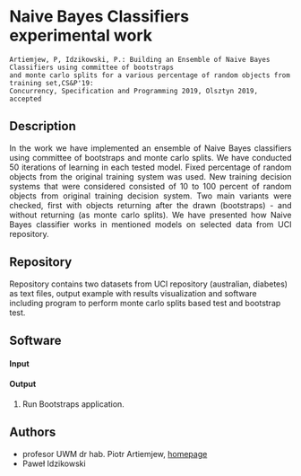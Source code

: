 # Naive Bayes Classifiers experimental work

```
Artiemjew, P, Idzikowski, P.: Building an Ensemble of Naive Bayes Classifiers using committee of bootstraps
and monte carlo splits for a various percentage of random objects from training set,CS&P'19: 
Concurrency, Specification and Programming 2019, Olsztyn 2019, accepted
```

## Description
<p align="justify">
In the work we have implemented an ensemble of Naive
Bayes classifiers using committee of bootstraps and monte carlo splits.
We have conducted 50 iterations of learning in each tested model. Fixed
percentage of random objects from the original training system was used.
New training decision systems that were considered consisted of 10 to
100 percent of random objects from original training decision system.
Two main variants were checked, first with objects returning after the
drawn (bootstraps) - and without returning (as monte carlo splits). We
have presented how Naive Bayes classifier works in mentioned models on
selected data from UCI repository.
</p>

## Repository
Repository contains two datasets from UCI repository (australian, diabetes) as text files, output example with results visualization and software including program to perform monte carlo splits based test and bootstrap test.


## Software

#### Input

#### Output

1. Run Bootstraps application. 
## Authors
- profesor UWM dr hab. Piotr Artiemjew, <a href="http://wmii.uwm.edu.pl/~artem/teaching.html">homepage</a>
- Paweł Idzikowski

